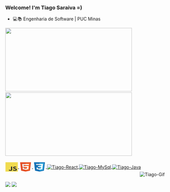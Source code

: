 ### Welcome! I'm Tiago Saraiva =)

- 💻📚  Engenharia de Software | PUC Minas
<div>
  <a href="https://github.com/tiagosaraivadev">
  <img height="200px" width="400px"src="https://github-readme-stats.vercel.app/api?username=tiagosaraivadev&show_icons=true&theme=midnight-purple&include_all_commits=true&count_private=true"/>
  <img height="200px" width="400px" src="https://github-readme-stats.vercel.app/api/top-langs/?username=tiagosaraivadev&layout=compact&langs_count=7&theme=midnight-purple"/>
</div>
  <div style="display: inline_block"><br>
  <img align="center" alt="Tiago-Js" height="30" width="40" src="https://raw.githubusercontent.com/devicons/devicon/00f02ef57fb7601fd1ddcc2fe6fe670fef3ae3e4/icons/javascript/javascript-original.svg">
  <img align="center" alt="Tiago-Html" height="30" width="40" src="https://raw.githubusercontent.com/devicons/devicon/00f02ef57fb7601fd1ddcc2fe6fe670fef3ae3e4/icons/html5/html5-original.svg">
  <img align="center" alt="Tiago-Css" height="30" width="40" src="https://raw.githubusercontent.com/devicons/devicon/00f02ef57fb7601fd1ddcc2fe6fe670fef3ae3e4/icons/css3/css3-original.svg">
     <img align="center" alt="Tiago-React" height="30" width="40" src="https://cdn.jsdelivr.net/gh/devicons/devicon/icons/react/react-original.svg">
     <img align="center" alt="Tiago-MySql" height="30" width="40" src="https://cdn.jsdelivr.net/gh/devicons/devicon/icons/mysql/mysql-original-wordmark.svg" />  
     <img align="center" alt="Tiago-Java" height="30" width="40" src="https://cdn.jsdelivr.net/gh/devicons/devicon/icons/java/java-plain.svg" />
  </div>
    <img align="right" alt="Tiago-Gif" src="https://cdn.discordapp.com/attachments/880199164611407953/880275960887382036/picasion.com_9e01dcd93fe6607ac1e73334ae178cbf.gif"> 
   
    
  
  ##
 
<div> 
  <a href="https://api.whatsapp.com/send?phone=5531989576551" target="_blank"><img align="center" src="https://img.shields.io/badge/WhatsApp-25D366?style=for-the-badge&logo=whatsapp&logoColor=white" target="_blank"></a>
   <a href="https://www.linkedin.com/in/tiago-saraiva1" target="_blank"><img align="center" src="https://img.shields.io/badge/-LinkedIn-%230077B5?style=for-the-badge&logo=linkedin&logoColor=white" target="_blank"></a> 
</div>



